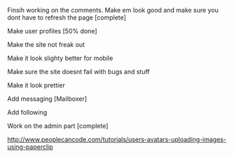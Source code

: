 Finsih working on the comments. Make em look good and make sure you dont have to refresh the page [complete]

Make user profiles [50% done]

Make the site not freak out

Make it look slighty better for mobile

Make sure the site doesnt fail with bugs and stuff

Make it look prettier

Add messaging [Mailboxer]

Add following

Work on the admin part [complete]

http://www.peoplecancode.com/tutorials/users-avatars-uploading-images-using-paperclip
